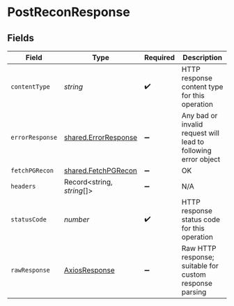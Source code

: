 # PostReconResponse


## Fields

| Field                                                               | Type                                                                | Required                                                            | Description                                                         |
| ------------------------------------------------------------------- | ------------------------------------------------------------------- | ------------------------------------------------------------------- | ------------------------------------------------------------------- |
| `contentType`                                                       | *string*                                                            | :heavy_check_mark:                                                  | HTTP response content type for this operation                       |
| `errorResponse`                                                     | [shared.ErrorResponse](../../../sdk/models/shared/errorresponse.md) | :heavy_minus_sign:                                                  | Any bad or invalid request will lead to following error object      |
| `fetchPGRecon`                                                      | [shared.FetchPGRecon](../../../sdk/models/shared/fetchpgrecon.md)   | :heavy_minus_sign:                                                  | OK                                                                  |
| `headers`                                                           | Record<string, *string*[]>                                          | :heavy_minus_sign:                                                  | N/A                                                                 |
| `statusCode`                                                        | *number*                                                            | :heavy_check_mark:                                                  | HTTP response status code for this operation                        |
| `rawResponse`                                                       | [AxiosResponse](https://axios-http.com/docs/res_schema)             | :heavy_minus_sign:                                                  | Raw HTTP response; suitable for custom response parsing             |